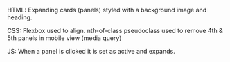 HTML: Expanding cards (panels) styled with a background image and heading.

CSS: Flexbox used to align. nth-of-class pseudoclass used to remove 4th & 5th panels in mobile view (media query)

JS: When a panel is clicked it is set as active and expands.